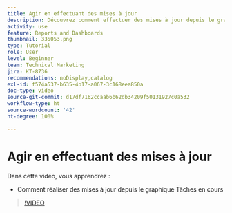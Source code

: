 ```yaml
---
title: Agir en effectuant des mises à jour
description: Découvrez comment effectuer des mises à jour depuis le graphique Tâches en cours dans [!UICONTROL Analytique améliorée].
activity: use
feature: Reports and Dashboards
thumbnail: 335053.png
type: Tutorial
role: User
level: Beginner
team: Technical Marketing
jira: KT-8736
recommendations: noDisplay,catalog
exl-id: f574a537-b635-4b17-a067-3c168eea850a
doc-type: video
source-git-commit: d17df7162ccaab6b62db34209f50131927c0a532
workflow-type: ht
source-wordcount: '42'
ht-degree: 100%

---
```


# Agir en effectuant des mises à jour

Dans cette vidéo, vous apprendrez :

* Comment réaliser des mises à jour depuis le graphique Tâches en cours

>[!VIDEO](https://video.tv.adobe.com/v/335053/?quality=12&learn=on&enablevpops)

